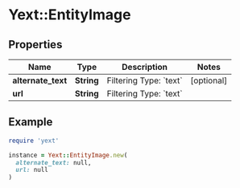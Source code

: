 # Yext::EntityImage

## Properties

| Name | Type | Description | Notes |
| ---- | ---- | ----------- | ----- |
| **alternate_text** | **String** | Filtering Type: &#x60;text&#x60; | [optional] |
| **url** | **String** | Filtering Type: &#x60;text&#x60; |  |

## Example

```ruby
require 'yext'

instance = Yext::EntityImage.new(
  alternate_text: null,
  url: null
)
```

